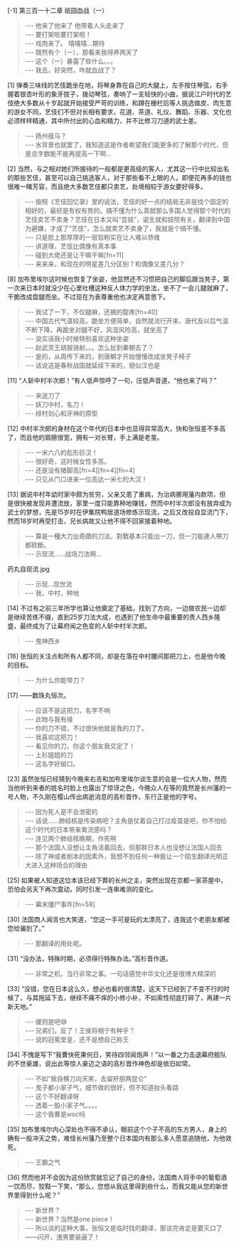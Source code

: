 
[-1] 第三百一十二章 祇园血战（一）
>--- 他来了他来了 他带着人头走来了<br>
>--- 要打架啦要打架啦！<br>
>--- 戏肉来了。
嘻嘻嘻…期待<br>
>--- 既然有个（一），那看来我得养两天了<br>
>--- 这个（一）暴露了些什么。。。<br>
>--- 我去，好突然，咋就血战了？<br>

[1] 弹奏三味线的艺伎跪坐在地，将琴身靠在自己的大腿上，左手按住琴弦，右手握着银杏叶形的象牙拔子，拨动琴弦，奏响了一支轻快的小曲，据说江户时代的艺伎绝大多数从十岁起就开始接受严苛的训练，和蹲在栅栏后等人挑选做皮、肉生意的游女不同，艺伎们不但对长相有要求，花道、茶道、礼仪、舞蹈、乐器、文化也必须样样精通，其中所付出的心血和精力，并不比修习刀道的武士差。
>--- 扬州瘦马？<br>
>--- 水背景也就罢了，我知道这是作者希望我们能更多的了解那个时代，但是总字数能不能再提高一下啊…<br>

[2] 当然，与之相对她们所接待的一般都是更高级的客人，尤其这一行中比较出名的那些艺伎，甚至可以自己挑选客人，对于那些看不上眼的人，即便花再多的钱也很难一睹芳容，而且绝大多数艺伎都只卖艺，处境相较于游女要好得多。
>--- 按照《艺伎回忆录》里的说法，艺伎的好一点的结局无非是找个固定的相好的，最好是有权有势的。搞不懂为什么真就那么多国人觉得那个时代的艺伎卖艺不卖身？艺伎在日本又叫“芸妓”，诞生就和妓院有关，翻译到中国为避嫌，才成了“艺伎”，怎么就卖艺不卖身了，我就是个搞不懂。<br>
>--- 只是脸上那厚厚的一层铅粉实在让人难以恭维<br>
>--- 讲道理，艺伎比偶像有真本事<br>
>--- 碰到大佬还是让干嘛干嘛[fn=11]<br>
>--- 来来来，和现在的明星差几分区别？和偶像又差几分？<br>

[8] 加布里埃尔这时候也恢复了坐姿，他显然还不习惯把自己的脚后跟当凳子，第一次来日本时就没少在心里吐槽这种反人体力学的坐法，坐不了一会儿腿就麻了，干脆改成盘腿而坐。不过现在为表尊重他也决定再意思下。
>--- 我试了一下，不仅腿麻，还搁的腚疼[fn=40]<br>
>--- 中国古代气温较高，跪坐方便简单，自然就流行开来，唐代及以后气温不断下降，再跪坐对腿不好，风湿风险高，就坐高了<br>
>--- 说实话我小时候特别喜欢这种坐姿<br>
>--- 赵武灵王胡服骑射。。。怎么扯到秦朝去了？<br>
>--- 是的，从周传下来的，到唐朝才开始慢慢改成坐凳子椅子<br>
>--- 话说这是春秋战国就延续下来的，貌似汉也是<br>

[11] “人斩中村半次郎！”有人低声惊呼了一句，压低声音道，“他也来了吗？”
>--- 来送刀了<br>
>--- 妖刀中村，名刀！<br>
>--- 绯村剑心和牙神的原型<br>

[12] 中村半次郎的身材在这个年代的日本中也显得异常高大，快和张恒差不多高了，而且他的肩膀很宽，拥有一对长臂，手上满是老茧。
>--- 一米六八的彪形巨汉！<br>
>--- 很好奇，这时候女性多高。<br>
>--- 还是没有猪脚高[fn=4][fn=4][fn=4]<br>
>--- 只见从门口进来一位高达一米七的大汉！<br>

[13] 据说中村年幼时家中颇为贫穷，父亲又患了重病，为治病挪用藩内款项，但是很快被发现并遭流放，家里一度只能靠种地赚钱，然而中村半次郎没有放弃成为武士的梦想，先是15岁时在伊集院鸭居道场修炼示现流，之后又改投自显流门下，然而18岁时再受打击，兄长病故又让他不得不回家接着种地。
>--- 算是一種大力出奇蹟的刀法，對戰基本只能出一刀，但一刀能連人帶刀都砍斷。<br>
>--- 示现流……战场刀法啊…

药丸自现流.jpg<br>
>--- 示现…现世流<br>
>--- 我，中村，种地<br>

[14] 不过有之前三年所学也算让他奠定了基础，找到了方向，一边做农民一边却是继续苦练不缀，直到25岁刀法大成，也遇到了他生命中最重要的贵人西乡隆盛，最终成为了让幕府闻之色变的人斩中村半次郎。
>--- 鬼神西乡<br>

[16] 张恒的关注点和所有人都不同，却是在落在中村腰间那把刀上，也是他今晚的目标。
>--- 为什么你能带刀？<br>

[17] ——数珠丸恒次。
>--- 应该不是这把刀，名字不响<br>
>--- 此物与我有缘<br>
>--- 你的刀不错，不过很快他就是我的刀了。<br>
>--- 我喜欢这把刀！<br>
>--- 看见你的刀，你这个朋友我交定了！<br>
>--- 上衫姐姐的刀<br>
>--- 这名字好拗口。<br>

[23] 虽然张恒已经猜到今晚来右吉和加布里埃尔谈生意的会是一位大人物，然而当他听到来者的姓名时脸上也露出了惊讶之色，今晚众人在等的竟然是长州藩的一号人物，不久刚在樱山传出病逝消息的高杉晋作，东行正是他的字号。
>--- 因为死人是不会泄密的<br>
>--- 话说……肺结核是传染病吧？主角是仗着自己打过疫苗是吧，你不怕给这个时代的日本带来禽流感吗？<br>
>--- 连见两个肺结核晚期，作死啊<br>
>--- 那个法国人没想让主角活着回去，但那群日本人也没想让法国人回去<br>
>--- 除了神或者剧本的因素外，我想不到任何一种能让一个陌生翻译光明正大进入这种场合的理由<br>

[25] 如果被人知道这位本该已经下葬的长州之主，突然出现在京都一家茶屋中，恐怕会另天下再次震动，同时引发一连串难测的变化。
>--- 幕末僵尸事件[fn=58]<br>

[30] 法国商人闻言也大笑道，“您这一手可是玩的太漂亮了，连我这个老朋友都被您给骗到了。”
>--- 那翻译的用处呢。<br>

[31] “没办法，特殊时期，必须得行特殊办法。”高杉晋作道。
>--- 非常之机，当行非常之事。一句话感觉中华文化还是很博大精深的<br>

[33] “没错，您在日本这么久，想必也看的很清楚，这天下已经到了不变不行的时候了，与其拖延下去，继续不痛不痒的小修小补，不如索性彻底打碎了，再建一片新天地。”
>--- 缓则是吧😅<br>
>--- 兄弟们，反了！王侯将相宁有种乎？<br>
>--- 说的冠冕堂皇，还不是想自己称王<br>

[34] 不愧是写下“我曹快死果何日，笑待四邻闻炮声！”以一番之力击退幕府舰队的不世豪雄，说出此等惊人豪迈之语的高杉晋作神色却是依旧如常。
>--- 不如“我自横刀向天笑，去留肝胆两昆仑”<br>
>--- 鬼子都小家子气，细节做的很好，但不知道抬头看路<br>
>--- 这个不好翻译呀<br>
>--- 透着一股小家子气。。。。<br>
>--- 这个我曹是woc吗<br>

[35] 加布里埃尔内心深处也不得不承认，眼前这个个子不高的东方男人，身上的确有一股冲天之势，难怪长州藩乃至整个日本国内有那么多人愿意追随他，为他效死。
>--- 王霸之气<br>

[36] 然而他并不会因为这份欣赏就忘记了自己的身份，法国商人将手中的葡萄酒一饮而尽，狡黠一下笑，“那么，您想从我这里得到些什么，而我又能从您的新世界里得到什么呢？”
>--- 新世界？<br>
>--- 新世界？当然是one piece！<br>
>--- 所以谈的这种大事，张恒又是临时找的翻译，那谈完肯定是要灭口了——闪开，渣男要装逼了！<br>
